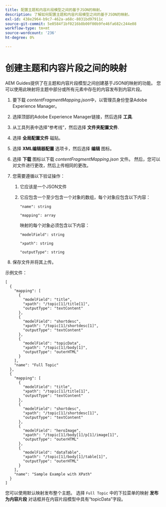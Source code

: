 ```yaml
---
title: 配置主题和内容片段模型之间的基于JSON的映射。
description: 了解如何配置主题和内容片段模型之间的基于JSON的映射。
exl-id: 438e2964-b9c7-462a-a68c-8031bd97911c
source-git-commit: 5e0584f1bf0216b8b00f00b9fe46fa682c244e08
workflow-type: tm+mt
source-wordcount: '236'
ht-degree: 0%

---
```


# 创建主题和内容片段之间的映射

AEM Guides提供了在主题和内容片段模型之间创建基于JSON的映射的功能。 您可以使用此映射将主题中部分或所有元素中存在的内容发布到内容片段。

1. 要下载 *contentFragmentMapping.json*&#x200B;中，以管理员身份登录Adobe Experience Manager。
1. 选择顶部的Adobe Experience Manager链接，然后选择 **工具**.
1. 从工具列表中选择“参考线”，然后选择 **文件夹配置文件**.
1. 选择 **全局配置文件** 磁贴。
1. 选择 **XML编辑器配置** 选项卡，然后选择 **编辑** 图标。
1. 选择 **下载** 图标以下载 *contentFragmentMapping.json*  文件。 然后，您可以对文件进行更改，然后上传相同的更改。

1. 您需要遵循以下验证操作：

   1. 它应该是一个JSON文件
   2. 它应包含一个至少包含一个对象的数组，每个对象应包含以下内容：


      `"name": string `

      `"mapping": array`

      映射的每个对象必须包含以下内容：

      `"modelField": string`

      `"xpath": string`

      `"outputType": string`
1. 保存文件并将其上传。

示例文件：

```
[
  {
    "mapping": [
      {
        "modelField": "title",
        "xpath": "/topic[1]/title[1]",
        "outputType": "textContent"
      },
      {
        "modelField": "shortdesc",
        "xpath": "/topic[1]/shortdesc[1]",
        "outputType": "textContent"
      },
      {
        "modelField": "topicData",
        "xpath": "/topic[1]/body[1]",
        "outputType": "outerHTML"
      }
    ],
    "name": "Full Topic"
  },
  {
    "mapping": [
      {
        "modelField": "title",
        "xpath": "/topic[1]/title[1]",
        "outputType": "textContent"
      },
      {
        "modelField": "shortdesc",
        "xpath": "/topic[1]/shortdesc[1]",
        "outputType": "textContent"
      },
      {
        "modelField": "heroImage",
        "xpath": "/topic[1]/body[1]/p[1]/image[1]",
        "outputType": "outerHTML"
      },
      {
        "modelField": "dataTable",
        "xpath": "/topic[1]/body[1]/table[1]",
        "outputType": "outerHTML"
      }
    ],
    "name": "Sample Example with XPath"
  }
]
```

您可以使用默认映射发布整个主题。 选择 `Full Topic` 中的下拉菜单的映射 **发布为内容片段** 对话框并在内容片段模型中具有“topicData”字段。
